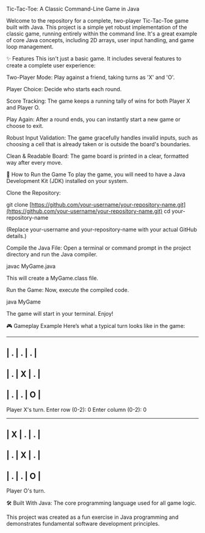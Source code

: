 Tic-Tac-Toe: A Classic Command-Line Game in Java

Welcome to the repository for a complete, two-player Tic-Tac-Toe game built with Java. This project is a simple yet robust implementation of the classic game, running entirely within the command line. It's a great example of core Java concepts, including 2D arrays, user input handling, and game loop management.

✨ Features
This isn't just a basic game. It includes several features to create a complete user experience:

Two-Player Mode: Play against a friend, taking turns as 'X' and 'O'.

Player Choice: Decide who starts each round.

Score Tracking: The game keeps a running tally of wins for both Player X and Player O.

Play Again: After a round ends, you can instantly start a new game or choose to exit.

Robust Input Validation: The game gracefully handles invalid inputs, such as choosing a cell that is already taken or is outside the board's boundaries.

Clean & Readable Board: The game board is printed in a clear, formatted way after every move.

🚀 How to Run the Game
To play the game, you will need to have a Java Development Kit (JDK) installed on your system.

Clone the Repository:

git clone [https://github.com/your-username/your-repository-name.git](https://github.com/your-username/your-repository-name.git)
cd your-repository-name

(Replace your-username and your-repository-name with your actual GitHub details.)

Compile the Java File:
Open a terminal or command prompt in the project directory and run the Java compiler.

javac MyGame.java

This will create a MyGame.class file.

Run the Game:
Now, execute the compiled code.

java MyGame

The game will start in your terminal. Enjoy!

🎮 Gameplay Example
Here’s what a typical turn looks like in the game:

-------------
| . | . | . |
-------------
| . | X | . |
-------------
| . | . | O |
-------------
Player X's turn.
Enter row (0-2): 0
Enter column (0-2): 0

-------------
| X | . | . |
-------------
| . | X | . |
-------------
| . | . | O |
-------------
Player O's turn.

🛠️ Built With
Java: The core programming language used for all game logic.

This project was created as a fun exercise in Java programming and demonstrates fundamental software development principles.
